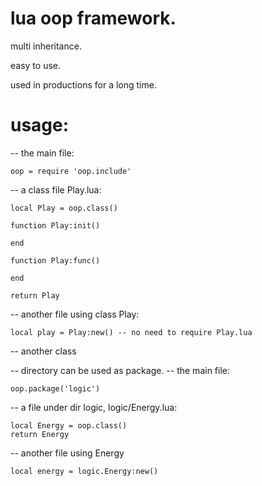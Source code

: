 # lua oop framework.

multi inheritance.

easy to use.

used in productions for a long time.


# usage:

-- the main file:
```
oop = require 'oop.include'
```
-- a class file  Play.lua:

```
local Play = oop.class()

function Play:init()

end

function Play:func()

end

return Play
```


-- another file using class Play:

```
local play = Play:new() -- no need to require Play.lua
```

-- another class 

-- directory can be used as package.
-- the main file:
```
oop.package('logic')
```

-- a file under dir logic, logic/Energy.lua:
```
local Energy = oop.class()
return Energy
```

-- another file using Energy
```
local energy = logic.Energy:new()
```


